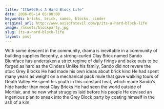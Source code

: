 ```yaml
---
title: "It&#039;s A Hard Block Life"
date: 2006-06-14 05:00:00
keywords: bricks, brick, sando, blocks, cinder
original_url: http://www.axisofstevil.com/p/its-a-hard-block-life
image: /assets/blockparty.jpg
slug: its-a-hard-block-life
layout: post
---
```


With some descent in the community, drama is inevitable in a community of building supplies Recently, a strong-curled Clay Brick named Sando Bluntface has undertaken a strict regime of daily firings and bake outs to be forged as hard as the Cinders Unlike his family, Sando did not revere the stoic Grey Blocks He had made his own ideas about brick kind He had spent many years as weight on a mechanical pack mule that gave walking tours of Death Valley He spent his youth in this constant heat, which made Sando’s hide harder than most Clay Bricks He had seen the world outside of Mortlair, and he new what struggles laid before his people  He devised an ingenious plan to sneak into the Grey Block party by coating himself in the ash of a kiln

